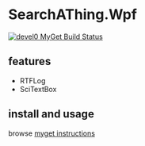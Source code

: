# SearchAThing.Wpf

[![devel0 MyGet Build Status](https://www.myget.org/BuildSource/Badge/devel0?identifier=fc5eb124-c7dc-4d94-b914-6db85ddef2ea)](https://www.myget.org/)

## features

- RTFLog
- SciTextBox

## install and usage

browse [myget instructions](https://www.myget.org/feed/devel0/package/nuget/SearchAThing.Wpf)
